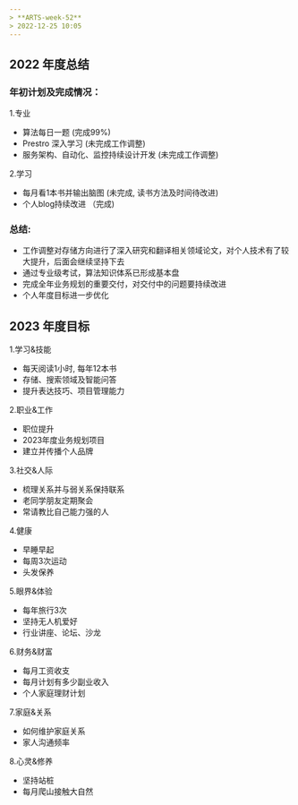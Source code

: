 ```yaml
---
> **ARTS-week-52**
> 2022-12-25 10:05
---
```


## 2022 年度总结

### 年初计划及完成情况： 
1.专业
- 算法每日一题 (完成99%)
- Prestro 深入学习 (未完成工作调整)
- 服务架构、自动化、监控持续设计开发 (未完成工作调整)

2.学习
- 每月看1本书并输出脑图 (未完成, 读书方法及时间待改进)
- 个人blog持续改进 （完成)

### 总结: 
- 工作调整对存储方向进行了深入研究和翻译相关领域论文，对个人技术有了较大提升，后面会继续坚持下去
- 通过专业级考试，算法知识体系已形成基本盘
- 完成全年业务规划的重要交付，对交付中的问题要持续改进
- 个人年度目标进一步优化

## 2023 年度目标

1.学习&技能
- 每天阅读1小时, 每年12本书
- 存储、搜索领域及智能问答
- 提升表达技巧、项目管理能力

2.职业&工作
- 职位提升
- 2023年度业务规划项目
- 建立并传播个人品牌

3.社交&人际
- 梳理关系并与弱关系保持联系
- 老同学朋友定期聚会
- 常请教比自己能力强的人

4.健康
- 早睡早起
- 每周3次运动
- 头发保养

5.眼界&体验
- 每年旅行3次
- 坚持无人机爱好
- 行业讲座、论坛、沙龙

6.财务&财富
- 每月工资收支
- 每月计划有多少副业收入
- 个人家庭理财计划

7.家庭&关系
- 如何维护家庭关系
- 家人沟通频率

8.心灵&修养
- 坚持站桩
- 每月爬山接触大自然
